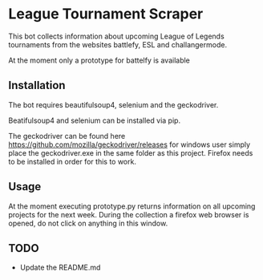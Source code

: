# League Tournament Scraper

This bot collects information about upcoming League of Legends tournaments from the websites battlefy, ESL and challangermode.

At the moment only a prototype for battelfy is available

## Installation

The bot requires beautifulsoup4, selenium and the geckodriver.

Beatifulsoup4 and selenium can be installed via pip.

The geckodriver can be found here https://github.com/mozilla/geckodriver/releases
for windows user simply place the geckodriver.exe in the same folder as this project.
Firefox needs to be installed in order for this to work.

## Usage

At the moment executing prototype.py returns information on all upcoming projects for the next week.
During the collection a firefox web browser is opened, do not click on anything in this window.


## TODO

- Update the README.md